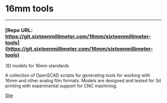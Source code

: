 # 16mm tools
------------

### [Repo URL: https://git.sixteenmillimeter.com/16mm/sixteenmillimeter-tools](https://git.sixteenmillimeter.com/16mm/sixteenmillimeter-tools)

3D models for 16mm standards

A collection of OpenSCAD scripts for generating tools for working with 16mm and other analog film formats. Models are designed and tested for 3d printing with experimental support for CNC machining.

[Site](https://sixteenmillimeter.com)
